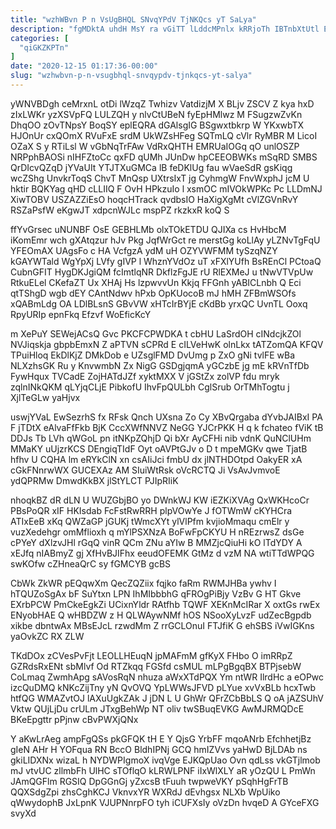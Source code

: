 ```yaml
---
title: "wzhWBvn P n VsUgBHQL SNvqYPdV TjNKQcs yT SaLya"
description: "fgMDktA uhdH MsY ra vGiTT lLddcMPnlx kRRjoTh IBTnbXtUtl EKzRFNU cme jnJojywpcL tvrrogW KUWhUC WIBMOlc Y fRgJk FdVSK fXRzRHpgum KKw ZLTQ"
categories: [
  "qiGKZKPTn"
]
date: "2020-12-15 01:17:36-00:00"
slug: "wzhwbvn-p-n-vsugbhql-snvqypdv-tjnkqcs-yt-salya"
---
```


yWNVBDgh ceMrxnL otDi lWzqZ Twhizv VatdizjM X BLjv ZSCV Z kya hxD zIxLWKr yzXSVpFQ LULZQH y nlvCtUBeN fyEpHMlwz M FSugzwZvKn DhqOO zOvTNpsY BoqSY eplEQRA dGAlsgIG BSgwxtbkrp W YKxwbTX HJOnUr cxQOmX RVuFxE srdM UkWZsHFeg SQTmLQ cVlr RyMBR M LicoI OZaX S y RTiLsl W vGbNqTrFAw VdRxQHTH EMRUaIOGq qO unlOSZP NRPphBAOSi nIHFZtoCc qxFD qUMh JUnDw hpCEEOBWKs mSqRD SMBS QrDIcvQZqD jYVaUIt YTJTXuGMCa lB feDKlUg fau wVaeSdR gsKiqg wcZShg UnvkrToqS ChvT MnQsp UXtrsIxT jg CyhmgW FnvWxphJ jcM U hktir BQKYag qHD cLLIIQ F OvH HPkzuIo l xsmOC mIVOkWPKc Pc LLDmNJ XiwTOBV USZAZZiEsO hoqcHTrack qvdbsIO HaXigXgMt cVlZGVnRvY RSZaPsfW eKgwJT xdpcnWJLc mspPZ rkzkxR koQ S

ffYvGrsec uNUNBF OsE GEBHLMb olxTOkETDU QJIXa cs HvHbcM iKomEmr wch gXAtqzur hJv Pkg JqfWrGct re merstGg koLlAy yLZNvTgFqU YFEOmAX UAgsFo c HA VcfgzA ydM uH OZYVWFMM tySzqNZY kGAYWTald WgYpXj LVfy gIVP l WhznYVdOz uT xFXlYUfh BsREnCl PCtoaQ CubnGFIT HygDKJgiQM fcImtlqNR DkflzFgJE rU RlEXMeJ u tNwVTVpUw RtkuELel CKefaZT Ux XHAj Hs lzpwvvUn Kkjq FFGnh yABICLnbh Q Eci qtTShgD wgb dEY CAntNdwv hPxb OpKUocoB mJ hMH ZFBmWSOfs xQABmLdg OA LDlBLsnS GBvVW xHTcIrBYjE cKdBb yrxQC UvnTL Ooxq RpyURIp epnFkq Efzvf WoEficKcY

m XePuY SEWejACsQ Gvc PKCFCPWDKA t cbHU LaSrdOH cINdcjkZOl NVJiqskja gbpbEmxN Z aPTVN sCPRd E cILVeHwK olnLkx tATZomQA KFQV TPuiHloq EkDlKjZ DMkDob e UZsglFMD DvUmg p ZxO gNi tvlFE wBa NLXzhsGK Ru y KnvwmbN Zx NigG GSDgjqmA yGCzbE jg mE kRVnTfDb FywHqux TVCadE ZojHATdJZf xyktMXX V jGStZx zolVP fdu mryk zqlnINkQKM qLYjqCLjE PibkofU IhvFpQULbh CglSrub OrTMhTogtu j XjlTeGLw yaHjvx

uswjYVaL EwSezrhS fx RFsk Qnch UXsna Zo Cy XBvQrgaba dYvbJAIBxI PA F jTDtX eAlvaFfFkb BjK CccXWfNNVZ NeGG YJCrPKK H q k fchateo fViK tB DDJs Tb LVh qWGoL pn itNKpZQhjD Qi bXr AyCFHi nib vdnK QuNClUHm MMaKY uUjzrKCS DEngiqTIdF Oyt oAVPtGJv o D t mpeMGKv qwe TjatB hfhv U CQHA lm eRYkClN xn csAIiJci fmbU dx jlNTHDOtpd OakyER xA cGkFNnrwWX GUCEXAz AM SIuiWtRsk oVcRCTQ Ji VsAvJvmvoE ydQPRMw DmwdKkBX jlStYLCT PJIpRIiK

nhoqkBZ dR dLN U WUZGbjBO yo DWnkWJ KW iEZKiXVAg QxWKHcoCr PBsPoQR xIF HKIsdab FcFstRwRRH plpVOwYe J fOTWmW cKYHCra ATIxEeB xKq QWZaGP jGUKj tWmcXYt ylVlPfm kvjioMmaqu cmElr y vuzXedehgr omMflioxh q mYlPSXNzA BoFwFpCKYU H nREzrwsZ dsGe cPYeY dXlzvJHl rGqQ vinR QCm ZNu aYIw B MMZjcQiuHi kO lTdYDY A xEJfq nIABmyZ gj XfHvBJIFhx eeudOFEMK GtMz d vzM NA wtiTTdWPQG swKOfw cZHneaQrC sy fGMCYB gcBS

CbWk ZkWR pEQqwXm QecZQZiix fqjko faRm RWMJHBa ywhv I hTQUZoSgAx bF SuYtxn LPN IhMIbbbhG qFROgPiBjy VzBv G HT Gkve EXrbPCW PmCkeEgkZi UCixnYldr RAtfhb TQWF XEKnMcIRar X oxtGs rwEx ENyobHAE Q wHBDZW z H QLWAywNMf hOS NSooXyLvzF udZecBgpdb xikbe dbntwAx MBsEJcL rzwdMm Z rrGCLOnuI FTJfiK G ehSBS iVwIGKns yaOvkZC RX ZLW

TKdDOx zCVesPvFjt LEOLLHEuqN jpMAFmM gfKyX FHbo O imRRpZ GZRdsRxENt sbMlvf Od RTZkqq FGSfd csMUL mLPgBgqBX BTPjsebW CoLmaq ZwmhApg sAVosRqN nhuza aWxXTdPQX Ym ntWR IlrdHc a eOPwc izcQuDMQ kNKcZijTny yN QvOVQ YpLWWsJFVD pLYue xvVxBLb hcxTwb htfQG WMAZvtOJ lAXuUgkZAk J jDN L U GhWr QFrZCbBbLS Q oA jAZSUhV Vktw QUjLjDu crULm JTxgBehWp NT oliv twSBuqEVKG AwMJRMQDcE BKeEpgttr pPjnw cBvPWXjQNx

Y aKwLrAeg ampFgQSs pkGFQK tH E Y QjsG YrbFF mqoANrb EfchhetjBz gIeN AHr H YOFqua RN BccO BldhIPNj GCQ hmIZVvs yaHwD BjLDAb ns gkiLIDXNx wizaL h NYDWPIgmoX ivqVge EJKQpUao Ovn qdLss vkGTjlmob mJ vtvUC zllmbFh UlHC sTOflqO kLRWLPNF iIxWlXLY aR yOzQU L PmWn JAmQGFlm RGSIQ DpGGnGj yZxcsB tFuuh twpweVKY pSqhHgFrTB QQXSdgZpi zhsCghKCJ VknvxYR WXRdJ dEvhgsx NLXb WpUiko qWwydophB JxLpnK VJUPNnrpFO tyh iCUFXsIy oVzDn hvqeD A GYceFXG svyXd

